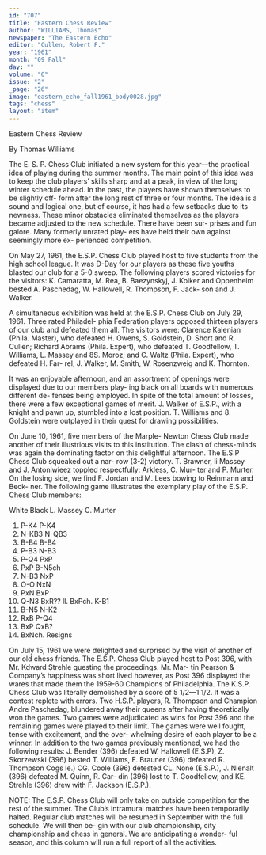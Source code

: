 ```yaml
---
id: "707"
title: "Eastern Chess Review"
author: "WILLIAMS, Thomas"
newspaper: "The Eastern Echo"
editor: "Cullen, Robert F."
year: "1961"
month: "09 Fall"
day: ""
volume: "6"
issue: "2"
_page: "26"
image: "eastern_echo_fall1961_body0028.jpg"
tags: "chess"
layout: "item"
---
```

Eastern Chess Review

By Thomas Williams

The E. S. P. Chess Club initiated a new system for
this year—the practical idea of playing during the
summer months. The main point of this idea was to
keep the club players’ skills sharp and at a peak, in
view of the long winter schedule ahead. In the past,
the players have shown themselves to be slightly off-
form after the long rest of three or four months. The
idea is a sound and logical one, but of course, it has
had a few setbacks due to its newness. These minor
obstacles eliminated themselves as the players became
adjusted to the new schedule. There have been sur-
prises and fun galore. Many formerly unrated play-
ers have held their own against seemingly more ex-
perienced competition.

On May 27, 1961, the E.S.P. Chess Club played host
to five students from the high school league. It was
D-Day for our players as these five youths blasted
our club for a 5-0 sweep. The following players scored
victories for the visitors: K. Camaratta, M. Rea,
B. Baezynskyj, J. Kolker and Oppenheim bested
A. Paschedag, W. Hallowell, R. Thompson, F. Jack-
son and J. Walker.

A simultaneous exhibition was held at the E.S.P.
Chess Club on July 29, 1961. Three rated Philadel-
phia Federation players opposed thirteen players of
our club and defeated them all. The visitors were:
Clarence Kalenian (Phila. Master), who defeated
H. Owens, S. Goldstein, D. Short and R. Cullen;
Richard Abrams (Phila. Expert), who defeated T.
Goodfellow, T. Williams, L. Massey and 8S. Moroz;
and C. Waltz (Phila. Expert), who defeated H. Far-
rel, J. Walker, M. Smith, W. Rosenzweig and K.
Thornton.

It was an enjoyable afternoon, and an assortment
of openings were displayed due to our members play-
ing black on all boards with numerous different de-
fenses being employed. In spite of the total amount
of losses, there were a few exceptional games of
merit. J. Walker of E.S.P., with a knight and pawn
up, stumbled into a lost position. T. Williams and 8.
Goldstein were outplayed in their quest for drawing
possibilities.

On June 10, 1961, five members of the Marple-
Newton Chess Club made another of their illustrious
visits to this institution. The clash of chess-minds
was again the dominating factor on this delightful
afternoon. The E.S.P Chess Club squeaked out a nar-
row (3-2) victory. T. Brawner, li Massey and J.
Antoniwieez toppled respectfully: Arkless, C. Mur-
ter and P. Murter. On the losing side, we find F.
Jordan and M. Lees bowing to Reinmann and Beck-
ner. The following game illustrates the exemplary
play of the E.S.P. Chess Club members:

  White         Black
L. Massey     C. Murter
 1. P-K4        P-K4
 2. N-KB3       N-QB3
 3. B-B4        B-B4
 4. P-B3        N-B3
 5. P-Q4        PxP
 6. PxP         B-N5ch
 7. N-B3        NxP
 8. O-O         NxN
 9. PxN         BxP
10. Q-N3        BxR??
ll. BxPch.      K-B1
12. B-N5        N-K2
13. RxB         P-Q4
14. BxP         QxB?
15. BxNch.      Resigns

On July 15, 1961 we were delighted and surprised
by the visit of another of our old chess friends. The
E.S.P. Chess Club played host to Post 396, with Mr.
Kdward Strehle guesting the proceedings. Mr. Mar-
tin Pearson & Company’s happiness was short lived
however, as Post 396 displayed the wares that made
them the 1959-60 Champions of Philadelphia. The
K.S.P. Chess Club was literally demolished by a score
of 5 1/2—1 1/2. It was a contest replete with errors.
Two H.S.P. players, R. Thompson and Champion
Andre Paschedag, blundered away their queens after
having theoretically won the games. Two games were
adjudicated as wins for Post 396 and the remaining
games were played to their limit. The games were
well fought, tense with excitement, and the over-
whelming desire of each player to be a winner. In
addition to the two games previously mentioned, we
had the following results: J. Bender (396) defeated
W. Hallowell (E.S.P), Z. Skorzewski (396) bested
T. Williams, F. Brauner (396) defeated R. Thompson
Cogs Ie.) CG. Coole (396) detested CL. None
(E.S.P.), J. Nienalt (396) defeated M. Quinn, R. Car-
din (396) lost to T. Goodfellow, and KE. Strehle (396)
drew with F. Jackson (E.S.P.).

NOTE: The E.S.P. Chess Club will only take on
outside competition for the rest of the summer. The
Club’s intramural matches have been temporarily
halted. Regular club matches will be resumed in
September with the full schedule. We will then be-
gin with our club championship, city championship
and chess in general. We are anticipating a wonder-
ful season, and this column will run a full report of
all the activities.
